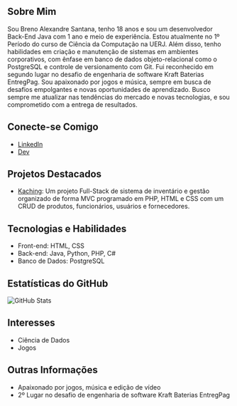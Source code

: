 ## Sobre Mim
Sou Breno Alexandre Santana, tenho 18 anos e sou um desenvolvedor Back-End Java com 1 ano e meio de experiência. Estou atualmente no 1º Período do curso de Ciência da Computação na UERJ. Além disso, tenho habilidades em criação e manutenção de sistemas em ambientes corporativos, com ênfase em banco de dados objeto-relacional como o PostgreSQL e controle de versionamento com Git. Fui reconhecido em segundo lugar no desafio de engenharia de software Kraft Baterias EntregPag. Sou apaixonado por jogos e música, sempre em busca de desafios empolgantes e novas oportunidades de aprendizado. Busco sempre me atualizar nas tendências do mercado e novas tecnologias, e sou comprometido com a entrega de resultados.

## Conecte-se Comigo
- [LinkedIn](https://www.linkedin.com/in/brenoasantana/)
- [Dev](https://dev.to/brenoasantana)

## Projetos Destacados
- [Kaching](https://github.com/brenoASantana/Kaching): Um projeto Full-Stack de sistema de inventário e gestão organizado de forma MVC programado em PHP, HTML e CSS com um CRUD de produtos, funcionários, usuários e fornecedores.

## Tecnologias e Habilidades
- Front-end: HTML, CSS
- Back-end: Java, Python, PHP, C#
- Banco de Dados: PostgreSQL

## Estatísticas do GitHub
![GitHub Stats](https://github-readme-stats.vercel.app/api?username=brenoASantana&theme=tokyonight&show_icons=truee)

## Interesses
- Ciência de Dados
- Jogos

## Outras Informações
- Apaixonado por jogos, música e edição de vídeo
- 2º Lugar no desafio de engenharia de software Kraft Baterias EntregPag
